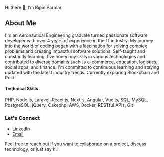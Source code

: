 Hi there 👋, I’m Bipin Parmar

## About Me

I'm an Aeronautical Engineering graduate turned passionate software developer with over 4 years of experience in the IT industry. My journey into the world of coding began with a fascination for solving complex problems and creating impactful software solutions. Self-taught and constantly learning, I've honed my skills in various technologies and contributed to diverse domains such as e-commerce, education, logistics, social apps, and finance. I'm committed to continuous learning and staying updated with the latest industry trends. Currently exploring Blockchain and Rust.


#### Technical Skills
PHP, Node.js, Laravel, React.js, Next.js, Angular, Vue.js, SQL, MySQL, PostgreSQL, jQuery, Cakephp, AWS, Docker, RESTful APIs, Git 
### Let's Connect
- [LinkedIn](https://www.linkedin.com/in/bipin-parmar-ba2460134)
- [Email](mailto:parmarbipin96013@gmail.com)

Feel free to reach out if you want to collaborate on a project, discuss technology, or just say hi!
<!---
bipin1611/bipin1611 is a ✨ special ✨ repository because its `README.md` (this file) appears on your GitHub profile.
You can click the Preview link to take a look at your changes.
--->
